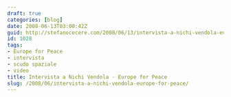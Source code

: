 ```yaml
---
draft: true
categories: [blog]
date: 2008-06-13T03:00:42Z
guid: http://stefanocecere.com/2008/06/13/intervista-a-nichi-vendola-europe-for-peace/
id: 1028
tags:
- Europe for Peace
- intervista
- scudo spaziale
- video
title: Intervista a Nichi Vendola - Europe for Peace
slug: /2008/06/intervista-a-nichi-vendola-europe-for-peace/
---
```


